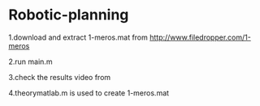 Robotic-planning
================
1.download and extract 1-meros.mat from http://www.filedropper.com/1-meros

2.run main.m

3.check the results video from 

4.theorymatlab.m is used to create 1-meros.mat
